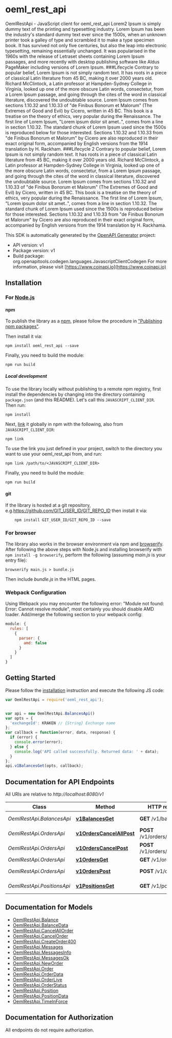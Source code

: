 # oeml_rest_api

OemlRestApi - JavaScript client for oeml_rest_api
Lorem2 Ipsum is simply dummy text of the printing and typesetting industry. Lorem Ipsum has been the industry's standard dummy text ever since the 1500s, when an unknown printer took a galley of type and scrambled it to make a type specimen book. It has survived not only five centuries, but also the leap into electronic typesetting, remaining essentially unchanged. It was popularised in the 1960s with the release of Letraset sheets containing Lorem Ipsum passages, and more recently with desktop publishing software like Aldus PageMaker including versions of Lorem Ipsum.
###Lifecycle
Contrary to popular belief, Lorem Ipsum is not simply random text. It has roots in a piece of classical Latin literature from 45 BC, making it over 2000 years old. Richard McClintock, a Latin professor at Hampden-Sydney College in Virginia, looked up one of the more obscure Latin words, consectetur, from a Lorem Ipsum passage, and going through the cites of the word in classical literature, discovered the undoubtable source. Lorem Ipsum comes from sections 1.10.32 and 1.10.33 of \"de Finibus Bonorum et Malorum\" (The Extremes of Good and Evil) by Cicero, written in 45 BC. This book is a treatise on the theory of ethics, very popular during the Renaissance. The first line of Lorem Ipsum, \"Lorem ipsum dolor sit amet..\", comes from a line in section 1.10.32.
The standard chunk of Lorem Ipsum used since the 1500s is reproduced below for those interested. Sections 1.10.32 and 1.10.33 from \"de Finibus Bonorum et Malorum\" by Cicero are also reproduced in their exact original form, accompanied by English versions from the 1914 translation by H. Rackham.
###Lifecycle 2
Contrary to popular belief, Lorem Ipsum is not simply random text. It has roots in a piece of classical Latin literature from 45 BC, making it over 2000 years old. Richard McClintock, a Latin professor at Hampden-Sydney College in Virginia, looked up one of the more obscure Latin words, consectetur, from a Lorem Ipsum passage, and going through the cites of the word in classical literature, discovered the undoubtable source. Lorem Ipsum comes from sections 1.10.32 and 1.10.33 of \"de Finibus Bonorum et Malorum\" (The Extremes of Good and Evil) by Cicero, written in 45 BC. This book is a treatise on the theory of ethics, very popular during the Renaissance. The first line of Lorem Ipsum, \"Lorem ipsum dolor sit amet..\", comes from a line in section 1.10.32.
The standard chunk of Lorem Ipsum used since the 1500s is reproduced below for those interested. Sections 1.10.32 and 1.10.33 from \"de Finibus Bonorum et Malorum\" by Cicero are also reproduced in their exact original form, accompanied by English versions from the 1914 translation by H. Rackhama.

This SDK is automatically generated by the [OpenAPI Generator](https://openapi-generator.tech) project:

- API version: v1
- Package version: v1
- Build package: org.openapitools.codegen.languages.JavascriptClientCodegen
For more information, please visit [https://www.coinapi.io](https://www.coinapi.io)

## Installation

### For [Node.js](https://nodejs.org/)

#### npm

To publish the library as a [npm](https://www.npmjs.com/), please follow the procedure in ["Publishing npm packages"](https://docs.npmjs.com/getting-started/publishing-npm-packages).

Then install it via:

```shell
npm install oeml_rest_api --save
```

Finally, you need to build the module:

```shell
npm run build
```

##### Local development

To use the library locally without publishing to a remote npm registry, first install the dependencies by changing into the directory containing `package.json` (and this README). Let's call this `JAVASCRIPT_CLIENT_DIR`. Then run:

```shell
npm install
```

Next, [link](https://docs.npmjs.com/cli/link) it globally in npm with the following, also from `JAVASCRIPT_CLIENT_DIR`:

```shell
npm link
```

To use the link you just defined in your project, switch to the directory you want to use your oeml_rest_api from, and run:

```shell
npm link /path/to/<JAVASCRIPT_CLIENT_DIR>
```

Finally, you need to build the module:

```shell
npm run build
```

#### git

If the library is hosted at a git repository, e.g.https://github.com/GIT_USER_ID/GIT_REPO_ID
then install it via:

```shell
    npm install GIT_USER_ID/GIT_REPO_ID --save
```

### For browser

The library also works in the browser environment via npm and [browserify](http://browserify.org/). After following
the above steps with Node.js and installing browserify with `npm install -g browserify`,
perform the following (assuming *main.js* is your entry file):

```shell
browserify main.js > bundle.js
```

Then include *bundle.js* in the HTML pages.

### Webpack Configuration

Using Webpack you may encounter the following error: "Module not found: Error:
Cannot resolve module", most certainly you should disable AMD loader. Add/merge
the following section to your webpack config:

```javascript
module: {
  rules: [
    {
      parser: {
        amd: false
      }
    }
  ]
}
```

## Getting Started

Please follow the [installation](#installation) instruction and execute the following JS code:

```javascript
var OemlRestApi = require('oeml_rest_api');


var api = new OemlRestApi.BalancesApi()
var opts = {
  'exchangeId': KRAKEN // {String} Exchange name
};
var callback = function(error, data, response) {
  if (error) {
    console.error(error);
  } else {
    console.log('API called successfully. Returned data: ' + data);
  }
};
api.v1BalancesGet(opts, callback);

```

## Documentation for API Endpoints

All URIs are relative to *http://localhost:8080/v1*

Class | Method | HTTP request | Description
------------ | ------------- | ------------- | -------------
*OemlRestApi.BalancesApi* | [**v1BalancesGet**](docs/BalancesApi.md#v1BalancesGet) | **GET** /v1/balances | Get balances
*OemlRestApi.OrdersApi* | [**v1OrdersCancelAllPost**](docs/OrdersApi.md#v1OrdersCancelAllPost) | **POST** /v1/orders/cancel/all | Cancel all order
*OemlRestApi.OrdersApi* | [**v1OrdersCancelPost**](docs/OrdersApi.md#v1OrdersCancelPost) | **POST** /v1/orders/cancel | Cancel order
*OemlRestApi.OrdersApi* | [**v1OrdersGet**](docs/OrdersApi.md#v1OrdersGet) | **GET** /v1/orders | Get orders
*OemlRestApi.OrdersApi* | [**v1OrdersPost**](docs/OrdersApi.md#v1OrdersPost) | **POST** /v1/orders | Create new order
*OemlRestApi.PositionsApi* | [**v1PositionsGet**](docs/PositionsApi.md#v1PositionsGet) | **GET** /v1/positions | Get positions


## Documentation for Models

 - [OemlRestApi.Balance](docs/Balance.md)
 - [OemlRestApi.BalanceData](docs/BalanceData.md)
 - [OemlRestApi.CancelAllOrder](docs/CancelAllOrder.md)
 - [OemlRestApi.CancelOrder](docs/CancelOrder.md)
 - [OemlRestApi.CreateOrder400](docs/CreateOrder400.md)
 - [OemlRestApi.Messages](docs/Messages.md)
 - [OemlRestApi.MessagesInfo](docs/MessagesInfo.md)
 - [OemlRestApi.MessagesOk](docs/MessagesOk.md)
 - [OemlRestApi.NewOrder](docs/NewOrder.md)
 - [OemlRestApi.Order](docs/Order.md)
 - [OemlRestApi.OrderData](docs/OrderData.md)
 - [OemlRestApi.OrderLive](docs/OrderLive.md)
 - [OemlRestApi.OrderStatus](docs/OrderStatus.md)
 - [OemlRestApi.Position](docs/Position.md)
 - [OemlRestApi.PositionData](docs/PositionData.md)
 - [OemlRestApi.TimeInForce](docs/TimeInForce.md)


## Documentation for Authorization

All endpoints do not require authorization.
